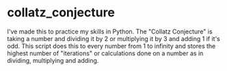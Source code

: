 # collatz_conjecture
I've made this to practice my skills in Python. The "Collatz Conjecture" is taking a number and dividing it by 2 or multiplying it by 3 and adding 1 if it's odd. This script does this to every number from 1 to infinity and stores the highest number of "iterations" or calculations done on a number as in dividing, multiplying and adding.